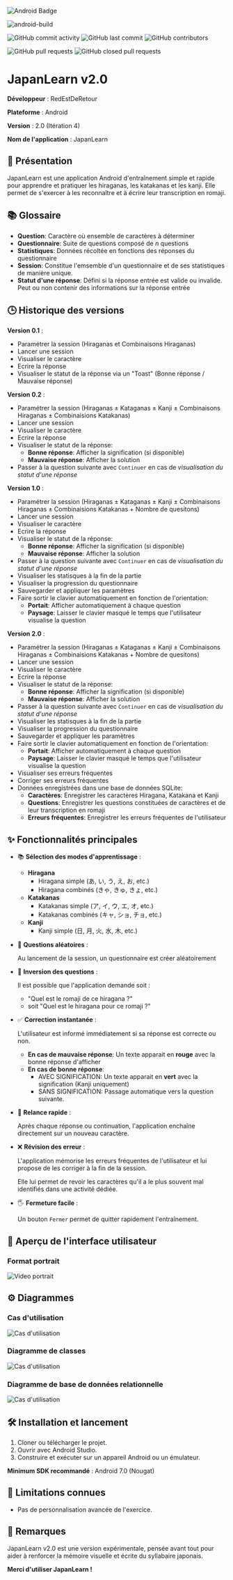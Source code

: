 ![Android Badge](https://img.shields.io/badge/Android-3DDC84?logo=android&logoColor=fff&style=plastic)

![android-build](https://github.com/HillionJ/JapanLearn/actions/workflows/android.yml/badge.svg)

![GitHub commit activity](https://img.shields.io/github/commit-activity/m/HillionJ/JapanLearn)
![GitHub last commit](https://img.shields.io/github/last-commit/HillionJ/JapanLearn)
![GitHub contributors](https://img.shields.io/github/contributors/HillionJ/JapanLearn)

![GitHub pull requests](https://img.shields.io/github/issues-pr/HillionJ/JapanLearn)
![GitHub closed pull requests](https://img.shields.io/github/issues-pr-closed/HillionJ/JapanLearn)

# JapanLearn v2.0

**Développeur** : RedEstDeRetour

**Plateforme** : Android

**Version** : 2.0 (Itération 4)

**Nom de l'application** : JapanLearn

## 📖 Présentation

JapanLearn est une application Android d'entraînement simple et rapide pour apprendre et pratiquer les hiraganas, les katakanas et les kanji. Elle permet de s'exercer à les reconnaître et à écrire leur transcription en romaji.

## 📚 Glossaire
- **Question**: Caractère où ensemble de caractères à déterminer
- **Questionnaire**: Suite de questions composé de *n* questions
- **Statistiques**: Données récoltée en fonctions des réponses du questionnaire
- **Session**: Constitue l'emsemble d'un questionnaire et de ses statistiques de manière unique.
- **Statut d'une réponse**: Défini si la réponse entrée est valide ou invalide. Peut ou non contenir des informations sur la réponse entrée


## 🕒 Historique des versions
**Version 0.1** : 
- Paramétrer la session (Hiraganas et Combinaisons Hiraganas)
- Lancer une session
- Visualiser le caractère
- Ecrire la réponse
- Visualiser le statut de la réponse via un "Toast" (Bonne réponse / Mauvaise réponse)


**Version 0.2** : 
- Paramétrer la session (Hiraganas ± Kataganas ± Kanji ± Combinaisons Hiraganas ± Combinaisions Katakanas)
- Lancer une session
- Visualiser le caractère
- Ecrire la réponse
- Visualiser le statut de la réponse:
  - **Bonne réponse**: Afficher la signification (si disponible)
  - **Mauvaise réponse**: Afficher la solution
- Passer à la question suivante avec `Continuer` en cas de _visualisation du statut d'une réponse_


**Version 1.0** : 
- Paramétrer la session (Hiraganas ± Kataganas ± Kanji ± Combinaisons Hiraganas ± Combinaisions Katakanas + Nombre de quesitons)
- Lancer une session
- Visualiser le caractère
- Ecrire la réponse
- Visualiser le statut de la réponse:
  - **Bonne réponse**: Afficher la signification (si disponible)
  - **Mauvaise réponse**: Afficher la solution
- Passer à la question suivante avec `Continuer` en cas de _visualisation du statut d'une réponse_
- Visualiser les statisques à la fin de la partie
- Visualiser la progression du questionnaire
- Sauvegarder et appliquer les paramètres
- Faire sortir le clavier automatiquement en fonction de l'orientation:
  - **Portait**: Afficher automatiquement à chaque question
  - **Paysage**: Laisser le clavier masqué le temps que l'utilisateur visualise la question

**Version 2.0** : 
- Paramétrer la session (Hiraganas ± Kataganas ± Kanji ± Combinaisons Hiraganas ± Combinaisions Katakanas + Nombre de quesitons)
- Lancer une session
- Visualiser le caractère
- Ecrire la réponse
- Visualiser le statut de la réponse:
  - **Bonne réponse**: Afficher la signification (si disponible)
  - **Mauvaise réponse**: Afficher la solution
- Passer à la question suivante avec `Continuer` en cas de _visualisation du statut d'une réponse_
- Visualiser les statisques à la fin de la partie
- Visualiser la progression du questionnaire
- Sauvegarder et appliquer les paramètres
- Faire sortir le clavier automatiquement en fonction de l'orientation:
  - **Portait**: Afficher automatiquement à chaque question
  - **Paysage**: Laisser le clavier masqué le temps que l'utilisateur visualise la question
- Visualiser ses erreurs fréquentes
- Corriger ses erreurs fréquentes
- Données enregistrées dans une base de données SQLite:
  - **Caractères**: Enregistrer les caractères Hiragana, Katakana et Kanji
  - **Questions**: Enregistrer les questions constituées de caractères et de leur transcription en romaji
  - **Erreurs fréquentes**: Enregistrer les erreurs fréquentes de l'utilisateur

## ✨ Fonctionnalités principales

- 📚 **Sélection des modes d'apprentissage** :
  - **Hiragana**
    - Hiragana simple (あ, い, う, え, お, etc.)
    - Hiragana combinés (きゃ, きゅ, きょ, etc.)
  - **Katakanas**
    - Katakanas simple (ア, イ, ウ, エ, オ, etc.)
    - Katakanas combinés (キャ, ショ, チョ, etc.)
  - **Kanji**
    - Kanji simple (日, 月, 火, 水, 木, etc.)

- 🔄 **Questions aléatoires** :

  Au lancement de la session, un questionnaire est créer aléatoirement

- 🔁 **Inversion des questions** :

    Il est possible que l'application demande soit :
  - "Quel est le romaji de ce hiragana ?"
  - soit "Quel est le hiragana pour ce romaji ?"

- ✅ **Correction instantanée** :

    L'utilisateur est informé immédiatement si sa réponse est correcte ou non.
    
    - **En cas de mauvaise réponse**: Un texte apparait en **rouge** avec la bonne réponse d'afficher
    - **En cas de bonne réponse**:
      - AVEC SIGNIFICATION: Un texte apparait en **vert** avec la signification (Kanji uniquement)
      - SANS SIGNIFICATION: Passage automatique vers la question suivante.

- 🎯 **Relance rapide** :

    Après chaque réponse ou continuation, l'application enchaîne directement sur un nouveau caractère.

- ❌ **Révision des erreur** :
  
  L'application mémorise les erreurs fréquentes de l'utilisateur et lui propose de les corriger à la fin de la session.

  Elle lui permet de revoir les caractères qu'il a le plus souvent mal identifiés dans une activité dédiée.


- 🖐️ **Fermeture facile** :

    Un bouton `Fermer` permet de quitter rapidement l'entraînement.

## 📸 Aperçu de l'interface utilisateur

### Format portrait
![Video portrait](Sources/portrait.gif)

## ⚙️ Diagrammes

### Cas d'utilisation
![Cas d'utilisation](Sources/Cas%20d'utilisation.png)

### Diagramme de classes
![Cas d'utilisation](Sources/Diagrammes%20de%20classes.png)

### Diagramme de base de données relationnelle
![Cas d'utilisation](Sources/Diagramme%20de%20base%20de%20données%20relationnelle.png)

## 🛠️ Installation et lancement

1. Cloner ou télécharger le projet.
2. Ouvrir avec Android Studio.
3. Construire et exécuter sur un appareil Android ou un émulateur.

**Minimum SDK recommandé** : Android 7.0 (Nougat)

## 🚧 Limitations connues
- Pas de personnalisation avancée de l'exercice.

## 💬 Remarques

JapanLearn v2.0 est une version expérimentale, pensée avant tout pour aider à renforcer la mémoire visuelle et écrite du syllabaire japonais.

**Merci d'utiliser JapanLearn !**